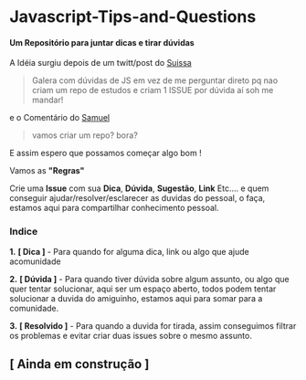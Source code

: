 # Javascript-Tips-and-Questions

#### Um Repositório para juntar dicas e tirar dúvidas

A Idéia surgiu depois de um twitt/post do [Suissa](https://www.facebook.com/suissa?fref=nf)
> Galera com dúvidas de JS em vez de me perguntar direto pq nao criam um repo de estudos e criam 1 ISSUE por dúvida aí soh me mandar!

e o Comentário do  [Samuel](https://www.facebook.com/profile.php?id=100010081263474&fref=ufi)

> vamos criar um repo? bora?

E assim espero que possamos começar algo bom ! 

Vamos as **"Regras"**

Crie uma **Issue** com sua **Dica**, **Dúvida**, **Sugestão**, **Link** Etc.... e quem conseguir ajudar/resolver/esclarecer as duvidas do pessoal, o faça, estamos aqui para compartilhar conhecimento pessoal.


### Indice
**1.** **[ Dica ]**  - Para quando for alguma dica, link ou algo que ajude acomunidade

**2.** **[ Dúvida ]** - Para quando tiver dúvida sobre algum assunto, ou algo que quer tentar solucionar, aqui ser um espaço aberto, todos podem tentar solucionar a duvida do amiguinho, estamos aqui para somar para a comunidade.

**3.** **[ Resolvido ]**  - Para quando a duvida for tirada, assim conseguimos filtrar os problemas e evitar criar duas issues sobre o mesmo assunto. 




## [ Ainda em construção ]
